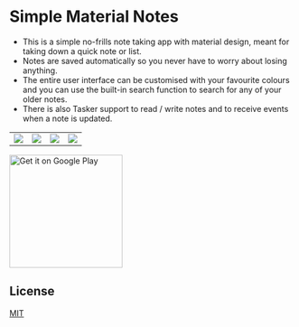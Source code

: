 # Simple Material Notes

- This is a simple no-frills note taking app with material design, meant for taking down a quick note or list. 
- Notes are saved automatically so you never have to worry about losing anything. 
- The entire user interface can be customised with your favourite colours and you can use the built-in search function to search for any of your older notes.
- There is also Tasker support to read / write notes and to receive events when a note is updated.

<table>
  <tr>
    <td><img src='https://github.com/RafhaanShah/Simple-Notes/blob/master/assets/screenshot1.png'></td>
    <td><img src='https://github.com/RafhaanShah/Simple-Notes/blob/master/assets/screenshot2.png'></td>
    <td><img src='https://github.com/RafhaanShah/Simple-Notes/blob/master/assets/screenshot3.png'></td>
    <td><img src='https://github.com/RafhaanShah/Simple-Notes/blob/master/assets/screenshot4.png'></td>
  </tr>
</table>

<a href='https://play.google.com/store/apps/details?id=com.rafapps.simplenotes'><img width=200 alt='Get it on Google Play' src='https://play.google.com/intl/en_us/badges/images/generic/en_badge_web_generic.png'/></a>

## License
[MIT](https://choosealicense.com/licenses/mit/)
